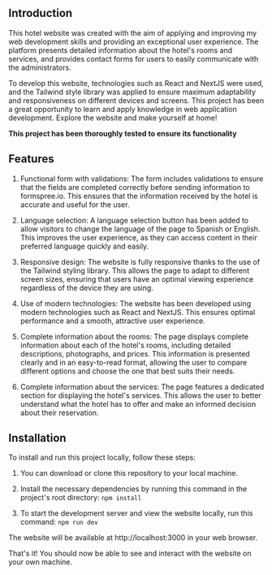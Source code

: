 ## Introduction

This hotel website was created with the aim of applying and improving my web development skills and providing an exceptional user experience. The platform presents detailed information about the hotel's rooms and services, and provides contact forms for users to easily communicate with the administrators.

To develop this website, technologies such as React and NextJS were used, and the Tailwind style library was applied to ensure maximum adaptability and responsiveness on different devices and screens. This project has been a great opportunity to learn and apply knowledge in web application development. Explore the website and make yourself at home!

**This project has been thoroughly tested to ensure its functionality**

## Features

1. Functional form with validations: The form includes validations to ensure that the fields are completed correctly before sending information to formspree.io. This ensures that the information received by the hotel is accurate and useful for the user.

2. Language selection: A language selection button has been added to allow visitors to change the language of the page to Spanish or English. This improves the user experience, as they can access content in their preferred language quickly and easily.

3. Responsive design: The website is fully responsive thanks to the use of the Tailwind styling library. This allows the page to adapt to different screen sizes, ensuring that users have an optimal viewing experience regardless of the device they are using.

4. Use of modern technologies: The website has been developed using modern technologies such as React and NextJS. This ensures optimal performance and a smooth, attractive user experience.

5. Complete information about the rooms: The page displays complete information about each of the hotel's rooms, including detailed descriptions, photographs, and prices. This information is presented clearly and in an easy-to-read format, allowing the user to compare different options and choose the one that best suits their needs.

6. Complete information about the services: The page features a dedicated section for displaying the hotel's services. This allows the user to better understand what the hotel has to offer and make an informed decision about their reservation.

## Installation

To install and run this project locally, follow these steps:

1. You can download or clone this repository to your local machine.

2. Install the necessary dependencies by running this command in the project's root directory: `npm install`

3. To start the development server and view the website locally, run this command: `npm run dev`

The website will be available at http://localhost:3000 in your web browser.

That's it! You should now be able to see and interact with the website on your own machine.
